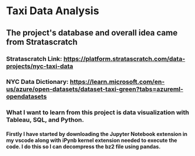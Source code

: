 # Taxi Data Analysis

## The project's database and overall idea came from Stratascratch

### Stratascratch Link: https://platform.stratascratch.com/data-projects/nyc-taxi-data
### NYC Data Dictionary: https://learn.microsoft.com/en-us/azure/open-datasets/dataset-taxi-green?tabs=azureml-opendatasets

### What I want to learn from this project is data visualization with Tableau, SQL, and Python. 

#### Firstly I have started by downloading the Jupyter Notebook extension in my vscode along with iPynb kernel extension needed to execute the code. I do this so I can decompress the bz2 file using pandas.
